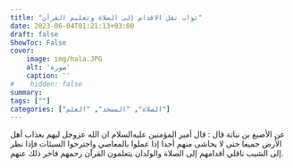 ```yaml
---
title: "ثواب نقل الاقدام إلى الصلاة وتعليم القرآن"
date: 2023-06-04T01:21:13+03:00
draft: false
ShowToc: False
cover:
    image: img/hala.JPG
    alt: 'صورة'
    caption: ''
#    hidden: false
summary: 
tags: [""]
categories: ["الصلاة", "المسجد", "العلم"]
---
```

عن
الأصبغ بن نباتة قال : قال أمير المؤمنين عليه‌السلام ان الله عزوجل ليهم بعذاب
أهل الأرض جميعا حتى لا يحاشى منهم أحدا إذا عملوا بالمعاصي واجترحوا
السيئات فإذا نظر إلى الشيب ناقلي أقدامهم إلى الصلاة والولدان يتعلمون
القرآن رحمهم فاخر ذلك عنهم.

